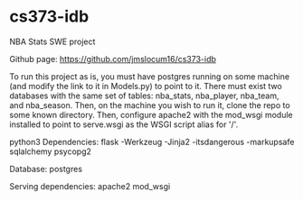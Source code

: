 # cs373-idb
NBA Stats SWE project

Github page: https://github.com/jmslocum16/cs373-idb

To run this project as is, you must have postgres running on some machine (and modify the link to it in Models.py) to point to it. There must exist two databases with the same set of tables: nba_stats, nba_player, nba_team, and nba_season. Then, on the machine you wish to run it, clone the repo to some known directory. Then, configure apache2 with the mod_wsgi module installed to point to serve.wsgi as the WSGI script alias for '/'.

python3 Dependencies:
flask
 -Werkzeug
 -Jinja2
 -itsdangerous
 -markupsafe
sqlalchemy
psycopg2

Database:
postgres

Serving dependencies:
apache2
mod_wsgi
